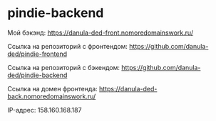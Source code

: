 # pindie-backend

Мой бэкэнд: <https://danula-ded-front.nomoredomainswork.ru/>

Ссылка на репозиторий с фронтендом: <https://github.com/danula-ded/pindie-frontend>

Ссылка на репозиторий с бэкендом: <https://github.com/danula-ded/pindie-backend>

Ссылка на домен фронтенда: <https://danula-ded-back.nomoredomainswork.ru/>

IP-адрес: 158.160.168.187
